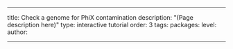 ---

title: Check a genome for PhiX contamination
description: "(Page description here)"
type: interactive tutorial
order: 3
tags: 
packages: 
level: 
author: 

---
